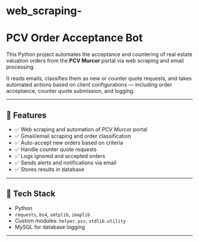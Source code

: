 # web_scraping-

# PCV Order Acceptance Bot

This Python project automates the acceptance and countering of real estate valuation orders from the **PCV Murcor** portal via web scraping and email processing.

It reads emails, classifies them as new or counter quote requests, and takes automated actions based on client configurations — including order acceptance, counter quote submission, and logging.

---

## 🚀 Features

- ✅ Web scraping and automation of PCV Murcor portal
- ✅ Gmail/email scraping and order classification
- ✅ Auto-accept new orders based on criteria
- ✅ Handle counter quote requests
- ✅ Logs ignored and accepted orders
- ✅ Sends alerts and notifications via email
- ✅ Stores results in database

---

## 🧰 Tech Stack

- Python
- `requests`, `bs4`, `smtplib`, `imaplib`
- Custom modules: `helper.pcv`, `stdlib.utility`
- MySQL for database logging

---



